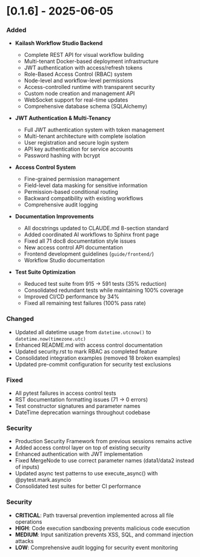 # [0.1.6] - 2025-06-05

### Added
- **Kailash Workflow Studio Backend**
  - Complete REST API for visual workflow building
  - Multi-tenant Docker-based deployment infrastructure
  - JWT authentication with access/refresh tokens
  - Role-Based Access Control (RBAC) system
  - Node-level and workflow-level permissions
  - Access-controlled runtime with transparent security
  - Custom node creation and management API
  - WebSocket support for real-time updates
  - Comprehensive database schema (SQLAlchemy)

- **JWT Authentication & Multi-Tenancy**
  - Full JWT authentication system with token management
  - Multi-tenant architecture with complete isolation
  - User registration and secure login system
  - API key authentication for service accounts
  - Password hashing with bcrypt

- **Access Control System**
  - Fine-grained permission management
  - Field-level data masking for sensitive information
  - Permission-based conditional routing
  - Backward compatibility with existing workflows
  - Comprehensive audit logging

- **Documentation Improvements**
  - All docstrings updated to CLAUDE.md 8-section standard
  - Added coordinated AI workflows to Sphinx front page
  - Fixed all 71 doc8 documentation style issues
  - New access control API documentation
  - Frontend development guidelines (`guide/frontend/`)
  - Workflow Studio documentation

- **Test Suite Optimization**
  - Reduced test suite from 915 → 591 tests (35% reduction)
  - Consolidated redundant tests while maintaining 100% coverage
  - Improved CI/CD performance by 34%
  - Fixed all remaining test failures (100% pass rate)

### Changed
- Updated all datetime usage from `datetime.utcnow()` to `datetime.now(timezone.utc)`
- Enhanced README.md with access control documentation
- Updated security.rst to mark RBAC as completed feature
- Consolidated integration examples (removed 18 broken examples)
- Updated pre-commit configuration for security test exclusions

### Fixed
- All pytest failures in access control tests
- RST documentation formatting issues (71 → 0 errors)
- Test constructor signatures and parameter names
- DateTime deprecation warnings throughout codebase

### Security
- Production Security Framework from previous sessions remains active
- Added access control layer on top of existing security
- Enhanced authentication with JWT implementation
- Fixed MergeNode to use correct parameter names (data1/data2 instead of inputs)
- Updated async test patterns to use execute_async() with @pytest.mark.asyncio
- Consolidated test suites for better CI performance

### Security
- **CRITICAL**: Path traversal prevention implemented across all file operations
- **HIGH**: Code execution sandboxing prevents malicious code execution
- **MEDIUM**: Input sanitization prevents XSS, SQL, and command injection attacks
- **LOW**: Comprehensive audit logging for security event monitoring
